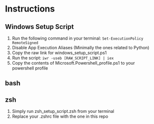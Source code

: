 # Instructions

## Windows Setup Script
1. Run the following command in your terminal: `Set-ExecutionPolicy RemoteSigned`
2. Disable App Execution Aliases (Minimally the ones related to Python)
3. Copy the raw link for windows_setup_script.ps1
4. Run the script: `iwr -useb [RAW_SCRIPT_LINK] | iex`
5. Copy the contents of Microsoft.Powershell_profile.ps1 to your powershell profile

## bash

## zsh
1. Simply run zsh_setup_script.zsh from your terminal
2. Replace your .zshrc file with the one in this repo
